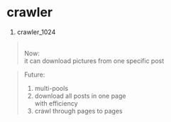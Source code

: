 # crawler
1. crawler_1024
><br>Now: </br> it can download pictures from one specific post

>Future: </br> 
>1. multi-pools
>2. download all posts in one page <br>with efficiency
>3. crawl through pages to pages 

